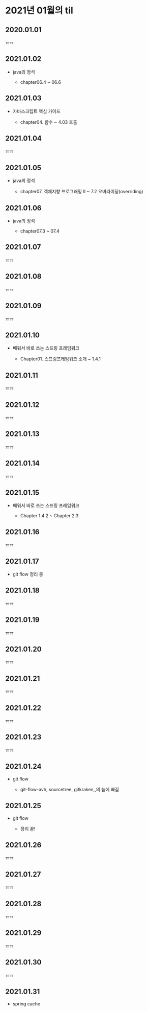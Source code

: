 # 2021년 01월의 til

## 2020.01.01

ㅠㅠ

## 2021.01.02

- java의 정석

  - chapter06.4 ~ 06.6

## 2021.01.03

- 자바스크립트 핵심 가이드
  
  - chapter04. 함수 ~ 4.03 호출

## 2021.01.04

ㅠㅠ

## 2021.01.05

- java의 정석

  - chapter07. 객체지향 프로그래밍 II ~ 7.2 오버라이딩(overriding)

## 2021.01.06

- java의 정석

  - chapter07.3 ~ 07.4

## 2021.01.07

ㅠㅠ

## 2021.01.08

ㅠㅠ

## 2021.01.09

ㅠㅠ

## 2021.01.10

- 배워서 바로 쓰는 스프링 프레임워크

  - Chapter01. 스프링프레임워크 소개 ~ 1.4.1

## 2021.01.11

ㅠㅠ

## 2021.01.12

ㅠㅠ

## 2021.01.13

ㅠㅠ

## 2021.01.14

ㅠㅠ

## 2021.01.15

- 배워서 바로 쓰는 스프링 프레임워크

  - Chapter 1.4.2 ~ Chapter 2.3

## 2021.01.16

ㅠㅠ

## 2021.01.17

- git flow 정리 중

## 2021.01.18

ㅠㅠ

## 2021.01.19

ㅠㅠ

## 2021.01.20

ㅠㅠ

## 2021.01.21

ㅠㅠ

## 2021.01.22

ㅠㅠ

## 2021.01.23

ㅠㅠ

## 2021.01.24

- git flow

  - git-flow-avh, sourcetree, gitkraken,,의 늪에 빠짐

## 2021.01.25

- git flow

  - 정리 끝!

## 2021.01.26

ㅠㅠ

## 2021.01.27

ㅠㅠ

## 2021.01.28

ㅠㅠ

## 2021.01.29

ㅠㅠ

## 2021.01.30

ㅠㅠ

## 2021.01.31

- spring cache
